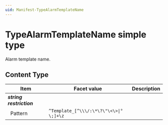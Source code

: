```yaml
---
uid: Manifest-TypeAlarmTemplateName
---
```


# TypeAlarmTemplateName simple type

Alarm template name.

## Content Type

|Item|Facet value|Description|
|--- |--- |--- |
|***string restriction***|||
|&nbsp;&nbsp;Pattern|`^Template_[^\\\/:\*\?\"\<\>\|°\;]+\z`||
